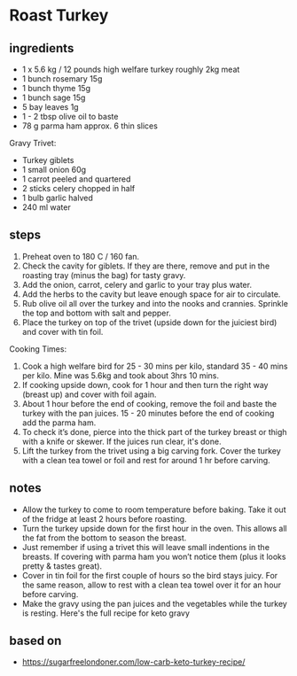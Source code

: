 # Roast Turkey

## ingredients

- 1 x 5.6 kg / 12 pounds high welfare turkey roughly 2kg meat
- 1 bunch rosemary 15g
- 1 bunch thyme 15g
- 1 bunch sage 15g
- 5 bay leaves 1g
- 1 - 2 tbsp olive oil to baste
- 78 g parma ham approx. 6 thin slices

Gravy Trivet:

- Turkey giblets
- 1 small onion 60g
- 1 carrot peeled and quartered
- 2 sticks celery chopped in half
- 1 bulb garlic halved
- 240 ml water

## steps

1. Preheat oven to 180 C / 160 fan.
2. Check the cavity for giblets. If they are there, remove and put in the roasting tray (minus the bag) for tasty gravy.
3. Add the onion, carrot, celery and garlic to your tray plus water.
4. Add the herbs to the cavity but leave enough space for air to circulate.
5. Rub olive oil all over the turkey and into the nooks and crannies. Sprinkle the top and bottom with salt and pepper.
6. Place the turkey on top of the trivet (upside down for the juiciest bird) and cover with tin foil.

Cooking Times:

1. Cook a high welfare bird for 25 - 30 mins per kilo, standard 35 - 40 mins per kilo. Mine was 5.6kg and took about 3hrs 10 mins.
2. If cooking upside down, cook for 1 hour and then turn the right way (breast up) and cover with foil again.
3. About 1 hour before the end of cooking, remove the foil and baste the turkey with the pan juices. 15 - 20 minutes before the end of cooking add the parma ham.
4. To check it’s done, pierce into the thick part of the turkey breast or thigh with a knife or skewer. If the juices run clear, it's done.
5. Lift the turkey from the trivet using a big carving fork. Cover the turkey with a clean tea towel or foil and rest for around 1 hr before carving.

## notes

- Allow the turkey to come to room temperature before baking. Take it out of the fridge at least 2 hours before roasting.
- Turn the turkey upside down for the first hour in the oven. This allows all the fat from the bottom to season the breast.
- Just remember if using a trivet this will leave small indentions in the breasts. If covering with parma ham you won’t notice them (plus it looks pretty & tastes great).
- Cover in tin foil for the first couple of hours so the bird stays juicy. For the same reason, allow to rest with a clean tea towel over it for an hour before carving.
- Make the gravy using the pan juices and the vegetables while the turkey is resting. Here's the full recipe for keto gravy

## based on

- https://sugarfreelondoner.com/low-carb-keto-turkey-recipe/
